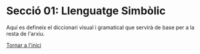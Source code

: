 # Secció 01: Llenguatge Simbòlic
Aquí es defineix el diccionari visual i gramatical que servirà de base per a la resta de l'arxiu.

[Tornar a l'inici](../README.md)
